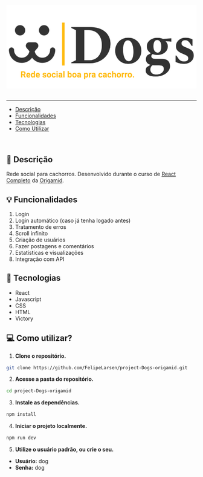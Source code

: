 <div style="display: flex; justify-content: center;">
    <img src="./.github/DogLogo.svg" alt="Dogs - logo">
</div>

<br>

---

<ul>
    <li><a href="#descricao">Descrição</a></li>
    <li><a href="#funcionalidades">Funcionalidades</a></li>
    <li><a href="#tecnologias">Tecnologias</a></li>
    <li><a href="#comoUtilizar">Como Utilizar</a></li>
</ul>

<br>

<h2 id="descricao">📝 Descrição</h2>
<p>Rede social para cachorros. Desenvolvido durante o curso de <a href="https://www.origamid.com/curso/react-completo">React Completo</a> da <a href="https://www.origamid.com/">Origamid</a>.</p>


<h2 id="funcionalidades">💡 Funcionalidades</h2>
<ol>
  <li>Login</li>
  <li>Login automático (caso já tenha logado antes)</li>
  <li>Tratamento de erros</li>
  <li>Scroll infinito</li>
  <li>Criação de usuários</li>
  <li>Fazer postagens e comentários</li>
  <li>Estatísticas e visualizações</li>
  <li>Integração com API</li>
</ol>



<h2 id="tecnologias">🚀 Tecnologias</h2>
<ul>
  <li>React</li>
  <li>Javascript</li>
  <li>CSS</li>
  <li>HTML</li>
  <li>Victory</li>
</ul>

<h2 id="comoUtilizar">💻 Como utilizar?</h2>

1. **Clone o repositório.**
```sh
git clone https://github.com/FelipeLarsen/project-Dogs-origamid.git
```

2. **Acesse a pasta do repositório.**
```sh
cd project-Dogs-origamid
```

3. **Instale as dependências.**
```sh
npm install
```

4. **Iniciar o projeto localmente.**
```sh
npm run dev
```

5. **Utilize o usuário padrão, ou crie o seu.**  
- **Usuário:** dog
- **Senha:** dog
